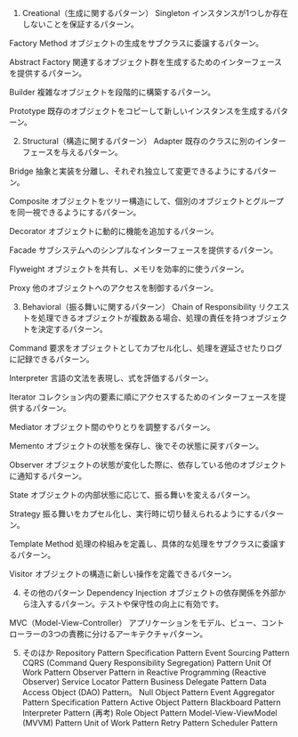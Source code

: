 1. Creational（生成に関するパターン）
Singleton
インスタンスが1つしか存在しないことを保証するパターン。

Factory Method
オブジェクトの生成をサブクラスに委譲するパターン。

Abstract Factory
関連するオブジェクト群を生成するためのインターフェースを提供するパターン。

Builder
複雑なオブジェクトを段階的に構築するパターン。

Prototype
既存のオブジェクトをコピーして新しいインスタンスを生成するパターン。

2. Structural（構造に関するパターン）
Adapter
既存のクラスに別のインターフェースを与えるパターン。

Bridge
抽象と実装を分離し、それぞれ独立して変更できるようにするパターン。

Composite
オブジェクトをツリー構造にして、個別のオブジェクトとグループを同一視できるようにするパターン。

Decorator
オブジェクトに動的に機能を追加するパターン。

Facade
サブシステムへのシンプルなインターフェースを提供するパターン。

Flyweight
オブジェクトを共有し、メモリを効率的に使うパターン。

Proxy
他のオブジェクトへのアクセスを制御するパターン。

3. Behavioral（振る舞いに関するパターン）
Chain of Responsibility
リクエストを処理できるオブジェクトが複数ある場合、処理の責任を持つオブジェクトを決定するパターン。

Command
要求をオブジェクトとしてカプセル化し、処理を遅延させたりログに記録できるパターン。

Interpreter
言語の文法を表現し、式を評価するパターン。

Iterator
コレクション内の要素に順にアクセスするためのインターフェースを提供するパターン。

Mediator
オブジェクト間のやりとりを調整するパターン。

Memento
オブジェクトの状態を保存し、後でその状態に戻すパターン。

Observer
オブジェクトの状態が変化した際に、依存している他のオブジェクトに通知するパターン。

State
オブジェクトの内部状態に応じて、振る舞いを変えるパターン。

Strategy
振る舞いをカプセル化し、実行時に切り替えられるようにするパターン。

Template Method
処理の枠組みを定義し、具体的な処理をサブクラスに委譲するパターン。

Visitor
オブジェクトの構造に新しい操作を定義できるパターン。

4. その他のパターン
Dependency Injection
オブジェクトの依存関係を外部から注入するパターン。テストや保守性の向上に有効です。

MVC（Model-View-Controller）
アプリケーションをモデル、ビュー、コントローラーの3つの責務に分けるアーキテクチャパターン。

5. そのほか
Repository Pattern
Specification Pattern
Event Sourcing Pattern
CQRS (Command Query Responsibility Segregation) Pattern
Unit Of Work Pattern
Observer Pattern in Reactive Programming (Reactive Observer)
Service Locator Pattern
Business Delegate Pattern
Data Access Object (DAO) Pattern。
Null Object Pattern
Event Aggregator Pattern
Specification Pattern
Active Object Pattern
Blackboard Pattern
Interpreter Pattern (再考)
Role Object Pattern
Model-View-ViewModel (MVVM) Pattern
Unit of Work Pattern
Retry Pattern
Scheduler Pattern